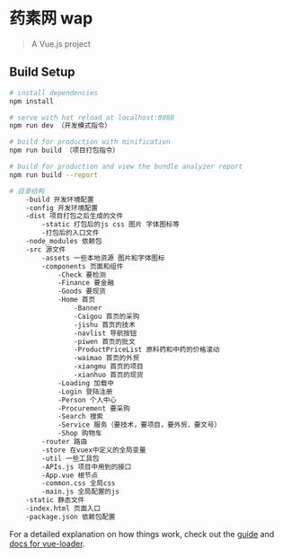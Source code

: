 # 药素网 wap

> A Vue.js project

## Build Setup

``` bash
# install dependencies
npm install

# serve with hot reload at localhost:8080
npm run dev （开发模式指令）

# build for production with minification
npm run build （项目打包指令）

# build for production and view the bundle analyzer report
npm run build --report

# 目录结构
    -build 开发环境配置
    -config 开发环境配置
    -dist 项目打包之后生成的文件
        -static 打包后的js css 图片 字体图标等
        -打包后的入口文件
    -node_modules 依赖包
    -src 源文件
        -assets 一些本地资源 图片和字体图标
        -components 页面和组件
            -Check 要检测
            -Finance 要金融
            -Goods 要现货
            -Home 首页
                -Banner
                -Caigou 首页的采购
                -jishu 首页的技术
                -navlist 导航按钮
                -piwen 首页的批文
                -ProductPriceList 原料药和中药的价格滚动
                -waimao 首页的外贸
                -xiangmu 首页的项目
                -xianhuo 首页的现货
            -Loading 加载中
            -Login 登陆注册
            -Person 个人中心
            -Procurement 要采购
            -Search 搜索
            -Service 服务（要技术，要项目，要外贸，要文号）
            -Shop 购物车
        -router 路由
        -store 在vuex中定义的全局变量
        -util 一些工具包
        -APIs.js 项目中用到的接口
        -App.vue 根节点
        -common.css 全局css
        -main.js 全局配置的js
    -static 静态文件
    -index.html 页面入口
    -package.json 依赖包配置
```

For a detailed explanation on how things work, check out the [guide](http://vuejs-templates.github.io/webpack/) and [docs for vue-loader](http://vuejs.github.io/vue-loader).
